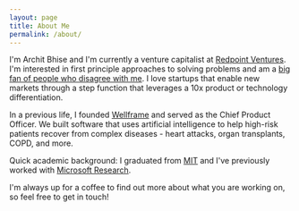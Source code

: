 ```yaml
---
layout: page
title: About Me
permalink: /about/
---
```


I'm Archit Bhise and I'm currently a venture capitalist at [Redpoint Ventures](http://www.redpoint.com/). I'm interested in first principle approaches to solving problems and am a [big fan of people who disagree with me](http://blog.codinghorror.com/strong-opinions-weakly-held/). I love startups that enable new markets through a step function that leverages a 10x product or technology differentiation.

In a previous life, I founded [Wellframe](http://www.wellframe.com/) and served as the Chief Product Officer. We built software that uses artificial intelligence to help high-risk patients recover from complex diseases - heart attacks, organ transplants, COPD, and more.

Quick academic background: I graduated from [MIT](https://www.eecs.mit.edu/) and I've previously worked with [Microsoft Research](http://research.microsoft.com/en-us/groups/tem/).

I'm always up for a coffee to find out more about what you are working on, so feel free to get in touch! 


